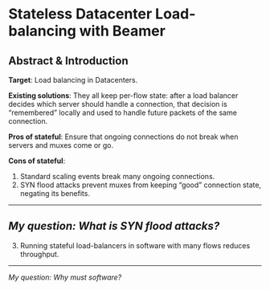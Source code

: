 # Stateless Datacenter Load-balancing with Beamer

## Abstract & Introduction

**Target**: Load balancing in Datacenters.

**Existing solutions**: They all keep per-flow state: after a load balancer decides which server should handle a connection, that decision is “remembered” locally and used to handle future packets of the same connection.

**Pros of stateful**: Ensure that ongoing connections do not break when servers and muxes come or go.

**Cons of stateful**:
1. Standard scaling events break many ongoing connections.
2. SYN flood attacks prevent muxes from keeping “good” connection state, negating its benefits.
----
*My question: What is SYN flood attacks?*
----
3. Running stateful load-balancers in software with many flows reduces throughput.
----
*My question: Why must software?*



